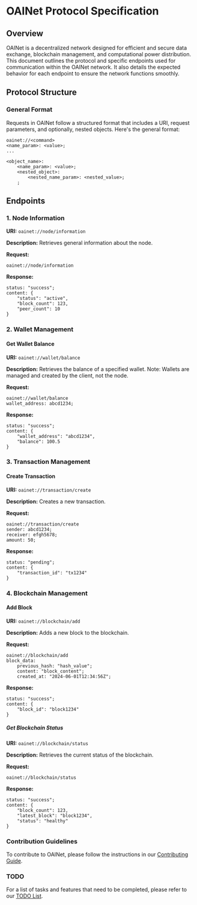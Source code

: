 # OAINet Protocol Specification

## Overview

OAINet is a decentralized network designed for efficient and secure data exchange, blockchain management, and computational power distribution. This document outlines the protocol and specific endpoints used for communication within the OAINet network. It also details the expected behavior for each endpoint to ensure the network functions smoothly.

## Protocol Structure

### General Format

Requests in OAINet follow a structured format that includes a URI, request parameters, and optionally, nested objects. Here's the general format:

```
oainet://<command>
<name_param>: <value>;
...

<object_name>:
    <name_param>: <value>;
    <nested_object>:
        <nested_name_param>: <nested_value>;
    ;
```

## Endpoints

### 1. Node Information

**URI:** `oainet://node/information`

**Description:** Retrieves general information about the node.

**Request:**
```
oainet://node/information
```

**Response:**
```plaintext
status: "success";
content: {
    "status": "active",
    "block_count": 123,
    "peer_count": 10
}
```

### 2. Wallet Management

#### Get Wallet Balance

**URI:** `oainet://wallet/balance`

**Description:** Retrieves the balance of a specified wallet. Note: Wallets are managed and created by the client, not the node.

**Request:**
```
oainet://wallet/balance
wallet_address: abcd1234;
```

**Response:**
```plaintext
status: "success";
content: {
    "wallet_address": "abcd1234",
    "balance": 100.5
}
```

### 3. Transaction Management

#### Create Transaction

**URI:** `oainet://transaction/create`

**Description:** Creates a new transaction.

**Request:**
```
oainet://transaction/create
sender: abcd1234;
receiver: efgh5678;
amount: 50;
```

**Response:**
```plaintext
status: "pending";
content: {
    "transaction_id": "tx1234"
}
```

### 4. Blockchain Management

#### Add Block

**URI:** `oainet://blockchain/add`

**Description:** Adds a new block to the blockchain.

**Request:**
```
oainet://blockchain/add
block_data:
    previous_hash: "hash_value";
    content: "block_content";
    created_at: "2024-06-01T12:34:56Z";
```

**Response:**
```plaintext
status: "success";
content: {
    "block_id": "block1234"
}
```

##### Get Blockchain Status

**URI:** `oainet://blockchain/status`

**Description:** Retrieves the current status of the blockchain.

**Request:**
```
oainet://blockchain/status
```

**Response:**
```plaintext
status: "success";
content: {
    "block_count": 123,
    "latest_block": "block1234",
    "status": "healthy"
}
```

### Contribution Guidelines

To contribute to OAINet, please follow the instructions in our [Contributing Guide](CONTRIBUTING.md).

### TODO

For a list of tasks and features that need to be completed, please refer to our [TODO List](TODO.md).